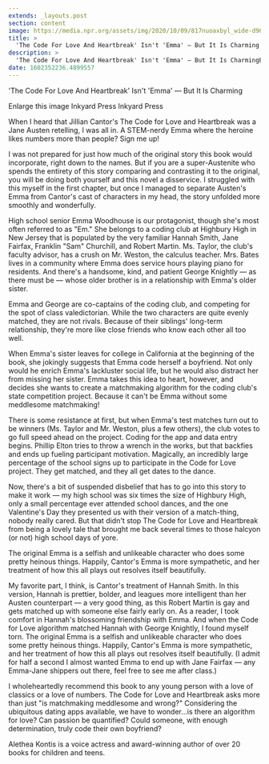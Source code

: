 ```yaml
--- 
extends: _layouts.post 
section: content 
image: https://media.npr.org/assets/img/2020/10/09/817nuoaxbyl_wide-d96a86c9118af8687c9940cf3f8ed63fa78ebca4.jpg?s=1400 
title: > 
  'The Code For Love And Heartbreak' Isn't 'Emma' — But It Is Charming 
description: > 
  'The Code For Love And Heartbreak' Isn't 'Emma' — But It Is CharmingEnlarge this image Inkyard Press Inkyard PressWhen I heard that Jillian Cantor's The Code for Love and Heartbreak was a Jane Austen retelling, I was all in.High school senior Emma Woodhouse is our protagonist, though she's most often referred to as "Em."When Emma's sister leaves for college in California at the beginning of the book, she jokingly suggests that Emma code herself a boyfriend.Happily, Cantor's Emma is more sympathetic, and her treatment of how this all plays out resolves itself beautifully.Happily, Cantor's Emma is more sympathetic, and her treatment of how this all plays out resolves itself beautifully. 
date: 1602352236.4899557 
--- 
```

'The Code For Love And Heartbreak' Isn't 'Emma' — But It Is Charming

Enlarge this image Inkyard Press Inkyard Press

When I heard that Jillian Cantor's The Code for Love and Heartbreak was a Jane Austen retelling, I was all in. A STEM-nerdy Emma where the heroine likes numbers more than people? Sign me up!

I was not prepared for just how much of the original story this book would incorporate, right down to the names. But if you are a super-Austenite who spends the entirety of this story comparing and contrasting it to the original, you will be doing both yourself and this novel a disservice. I struggled with this myself in the first chapter, but once I managed to separate Austen's Emma from Cantor's cast of characters in my head, the story unfolded more smoothly and wonderfully.

High school senior Emma Woodhouse is our protagonist, though she's most often referred to as "Em." She belongs to a coding club at Highbury High in New Jersey that is populated by the very familiar Hannah Smith, Jane Fairfax, Franklin "Sam" Churchill, and Robert Martin. Ms. Taylor, the club's faculty advisor, has a crush on Mr. Weston, the calculus teacher. Mrs. Bates lives in a community where Emma does service hours playing piano for residents. And there's a handsome, kind, and patient George Knightly — as there must be — whose older brother is in a relationship with Emma's older sister.

Emma and George are co-captains of the coding club, and competing for the spot of class valedictorian. While the two characters are quite evenly matched, they are not rivals. Because of their siblings' long-term relationship, they're more like close friends who know each other all too well.

When Emma's sister leaves for college in California at the beginning of the book, she jokingly suggests that Emma code herself a boyfriend. Not only would he enrich Emma's lackluster social life, but he would also distract her from missing her sister. Emma takes this idea to heart, however, and decides she wants to create a matchmaking algorithm for the coding club's state competition project. Because it can't be Emma without some meddlesome matchmaking!

There is some resistance at first, but when Emma's test matches turn out to be winners (Ms. Taylor and Mr. Weston, plus a few others), the club votes to go full speed ahead on the project. Coding for the app and data entry begins. Phillip Elton tries to throw a wrench in the works, but that backfies and ends up fueling participant motivation. Magically, an incredibly large percentage of the school signs up to participate in the Code for Love project. They get matched, and they all get dates to the dance.

Now, there's a bit of suspended disbelief that has to go into this story to make it work — my high school was six times the size of Highbury High, only a small percentage ever attended school dances, and the one Valentine's Day they presented us with their version of a match-thing, nobody really cared. But that didn't stop The Code for Love and Heartbreak from being a lovely tale that brought me back several times to those halcyon (or not) high school days of yore.

The original Emma is a selfish and unlikeable character who does some pretty heinous things. Happily, Cantor's Emma is more sympathetic, and her treatment of how this all plays out resolves itself beautifully.

My favorite part, I think, is Cantor's treatment of Hannah Smith. In this version, Hannah is prettier, bolder, and leagues more intelligent than her Austen counterpart — a very good thing, as this Robert Martin is gay and gets matched up with someone else fairly early on. As a reader, I took comfort in Hannah's blossoming friendship with Emma. And when the Code for Love algorithm matched Hannah with George Knightly, I found myself torn. The original Emma is a selfish and unlikeable character who does some pretty heinous things. Happily, Cantor's Emma is more sympathetic, and her treatment of how this all plays out resolves itself beautifully. (I admit for half a second I almost wanted Emma to end up with Jane Fairfax — any Emma-Jane shippers out there, feel free to see me after class.)

I wholeheartedly recommend this book to any young person with a love of classics or a love of numbers. The Code for Love and Heartbreak asks more than just "is matchmaking meddlesome and wrong?" Considering the ubiquitous dating apps available, we have to wonder...is there an algorithm for love? Can passion be quantified? Could someone, with enough determination, truly code their own boyfriend?

Alethea Kontis is a voice actress and award-winning author of over 20 books for children and teens.